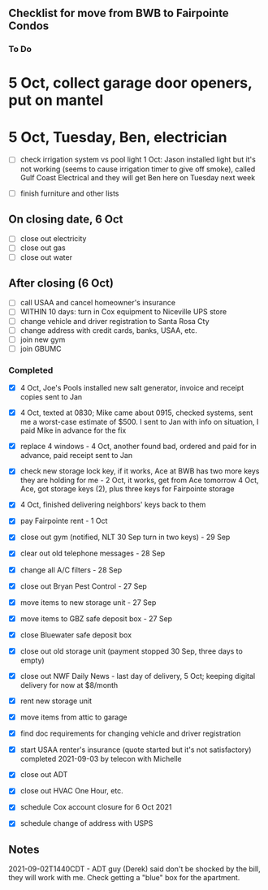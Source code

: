 ## Checklist for move from BWB to Fairpointe Condos

### To Do

# 5 Oct, collect garage door openers, put on mantel

# 5 Oct, Tuesday, Ben, electrician
- [ ] check irrigation system vs pool light
      1 Oct: Jason installed light but it's not working (seems to
      cause irrigation timer to give off smoke), called Gulf Coast Electrical
      and they will get Ben here on Tuesday next week

- [ ] finish furniture and other lists

## On closing date, 6 Oct 
- [ ] close out electricity
- [ ] close out gas
- [ ] close out water

## After closing (6 Oct)

- [ ] call USAA and cancel homeowner's insurance
- [ ] WITHIN 10 days: turn in Cox equipment to Niceville UPS store
- [ ] change vehicle and driver registration to Santa Rosa Cty
- [ ] change address with credit cards, banks, USAA, etc.
- [ ] join new gym
- [ ] join GBUMC

### Completed

- [x] 4 Oct, Joe's Pools installed new salt generator, invoice and
      receipt copies sent to Jan
- [x] 4 Oct, texted at 0830; Mike came about 0915, checked systems,
      sent me a worst-case estimate of $500. I sent to Jan
      with info on situation, I paid Mike in advance for the fix
- [x] replace 4 windows - 4 Oct, another found bad, ordered and paid for in advance,
      paid receipt sent to Jan
- [x] check new storage lock key, if it works, Ace at BWB has two more
      keys they are holding for me - 2 Oct, it works, get from Ace tomorrow
      4 Oct, Ace, got storage keys (2), plus three keys for Fairpointe storage
- [x] 4 Oct, finished delivering neighbors' keys back to them
- [x] pay Fairpointe rent - 1 Oct
- [x] close out gym (notified, NLT 30 Sep turn in two keys) - 29 Sep
- [x] clear out old telephone messages - 28 Sep
- [x] change all A/C filters - 28 Sep
- [x] close out Bryan Pest Control - 27 Sep
- [x] move items to new storage unit - 27 Sep
- [x] move items to GBZ safe deposit box - 27 Sep
- [x] close Bluewater safe deposit box
- [x] close out old storage unit (payment stopped 30 Sep, three days to empty)
- [x] close out NWF Daily News - last day of delivery, 5 Oct;
      keeping digital delivery for now at $8/month
- [x] rent new storage unit
- [x] move items from attic to garage
- [x] find doc requirements for changing vehicle and driver registration 
- [x] start USAA renter's insurance (quote started but it's not satisfactory)
      completed 2021-09-03 by telecon with Michelle
- [x] close out ADT
- [x] close out HVAC One Hour, etc.
- [x] schedule Cox account closure for 6 Oct 2021
- [x] schedule change of address with USPS


## Notes

2021-09-02T1440CDT - ADT guy (Derek) said don't be shocked by the bill, they will work with me.
                     Check getting a "blue" box for the apartment.
